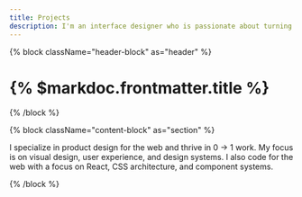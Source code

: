 ```yaml
---
title: Projects
description: I'm an interface designer who is passionate about turning complex problems into simple and elegant solutions.
---
```


{% block className="header-block" as="header" %}
# {% $markdoc.frontmatter.title %}
{% /block %}

{% block className="content-block" as="section" %}

I specialize in product design for the web and thrive in 0 → 1 work. My focus is on visual design, user experience, and design systems. I also code for the web with a focus on React, CSS architecture, and component systems.

{% /block %}
